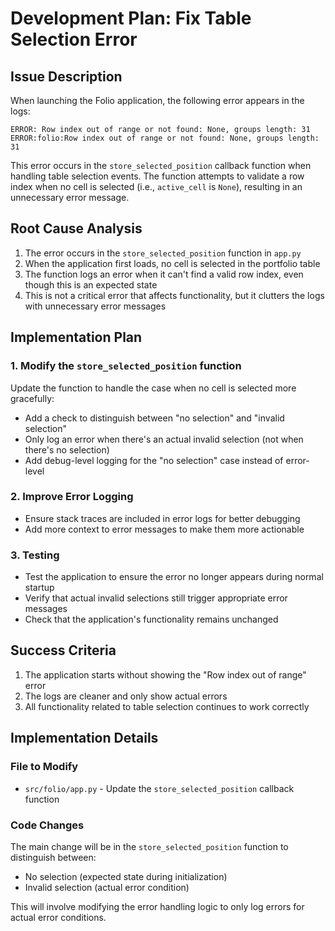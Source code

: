# Development Plan: Fix Table Selection Error

## Issue Description

When launching the Folio application, the following error appears in the logs:

```
ERROR: Row index out of range or not found: None, groups length: 31
ERROR:folio:Row index out of range or not found: None, groups length: 31
```

This error occurs in the `store_selected_position` callback function when handling table selection events. The function attempts to validate a row index when no cell is selected (i.e., `active_cell` is `None`), resulting in an unnecessary error message.

## Root Cause Analysis

1. The error occurs in the `store_selected_position` function in `app.py`
2. When the application first loads, no cell is selected in the portfolio table
3. The function logs an error when it can't find a valid row index, even though this is an expected state
4. This is not a critical error that affects functionality, but it clutters the logs with unnecessary error messages

## Implementation Plan

### 1. Modify the `store_selected_position` function

Update the function to handle the case when no cell is selected more gracefully:

- Add a check to distinguish between "no selection" and "invalid selection"
- Only log an error when there's an actual invalid selection (not when there's no selection)
- Add debug-level logging for the "no selection" case instead of error-level

### 2. Improve Error Logging

- Ensure stack traces are included in error logs for better debugging
- Add more context to error messages to make them more actionable

### 3. Testing

- Test the application to ensure the error no longer appears during normal startup
- Verify that actual invalid selections still trigger appropriate error messages
- Check that the application's functionality remains unchanged

## Success Criteria

1. The application starts without showing the "Row index out of range" error
2. The logs are cleaner and only show actual errors
3. All functionality related to table selection continues to work correctly

## Implementation Details

### File to Modify

- `src/folio/app.py` - Update the `store_selected_position` callback function

### Code Changes

The main change will be in the `store_selected_position` function to distinguish between:
- No selection (expected state during initialization)
- Invalid selection (actual error condition)

This will involve modifying the error handling logic to only log errors for actual error conditions.
